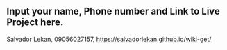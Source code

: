 ## Input your name, Phone number and Link to Live Project here.

Salvador Lekan, 09056027157, https://salvadorlekan.github.io/wiki-get/
